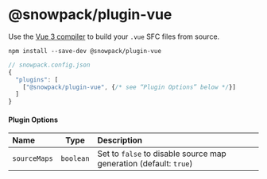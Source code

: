 # @snowpack/plugin-vue

Use the [Vue 3 compiler](https://www.npmjs.com/package/@vue/compiler-sfc) to build your `.vue` SFC files from source.

```
npm install --save-dev @snowpack/plugin-vue
```

```js
// snowpack.config.json
{
  "plugins": [
    ["@snowpack/plugin-vue", {/* see “Plugin Options” below */}]
  ]
}
```

#### Plugin Options

| Name         |   Type    | Description                                                       |
| :----------- | :-------: | :---------------------------------------------------------------- |
| `sourceMaps` | `boolean` | Set to `false` to disable source map generation (default: `true`) |

